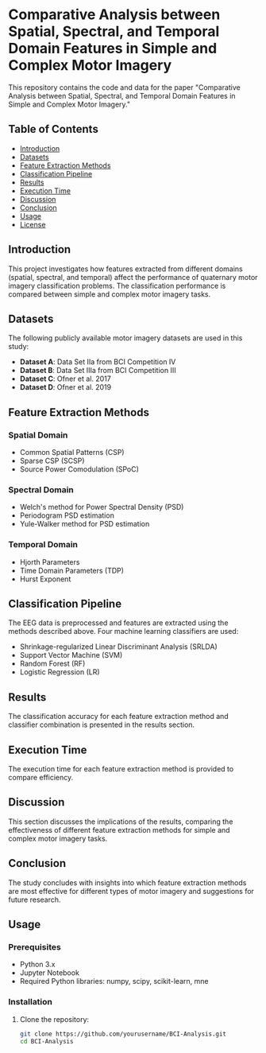 # Comparative Analysis between Spatial, Spectral, and Temporal Domain Features in Simple and Complex Motor Imagery

This repository contains the code and data for the paper "Comparative Analysis between Spatial, Spectral, and Temporal Domain Features in Simple and Complex Motor Imagery."

## Table of Contents
- [Introduction](#introduction)
- [Datasets](#datasets)
- [Feature Extraction Methods](#feature-extraction-methods)
- [Classification Pipeline](#classification-pipeline)
- [Results](#results)
- [Execution Time](#execution-time)
- [Discussion](#discussion)
- [Conclusion](#conclusion)
- [Usage](#usage)
- [License](#license)

## Introduction
This project investigates how features extracted from different domains (spatial, spectral, and temporal) affect the performance of quaternary motor imagery classification problems. The classification performance is compared between simple and complex motor imagery tasks.

## Datasets
The following publicly available motor imagery datasets are used in this study:
- **Dataset A**: Data Set IIa from BCI Competition IV
- **Dataset B**: Data Set IIIa from BCI Competition III
- **Dataset C**: Ofner et al. 2017
- **Dataset D**: Ofner et al. 2019

## Feature Extraction Methods
### Spatial Domain
- Common Spatial Patterns (CSP)
- Sparse CSP (SCSP)
- Source Power Comodulation (SPoC)

### Spectral Domain
- Welch's method for Power Spectral Density (PSD)
- Periodogram PSD estimation
- Yule-Walker method for PSD estimation

### Temporal Domain
- Hjorth Parameters
- Time Domain Parameters (TDP)
- Hurst Exponent

## Classification Pipeline
The EEG data is preprocessed and features are extracted using the methods described above. Four machine learning classifiers are used:
- Shrinkage-regularized Linear Discriminant Analysis (SRLDA)
- Support Vector Machine (SVM)
- Random Forest (RF)
- Logistic Regression (LR)

## Results
The classification accuracy for each feature extraction method and classifier combination is presented in the results section. 

## Execution Time
The execution time for each feature extraction method is provided to compare efficiency.

## Discussion
This section discusses the implications of the results, comparing the effectiveness of different feature extraction methods for simple and complex motor imagery tasks.

## Conclusion
The study concludes with insights into which feature extraction methods are most effective for different types of motor imagery and suggestions for future research.

## Usage
### Prerequisites
- Python 3.x
- Jupyter Notebook
- Required Python libraries: numpy, scipy, scikit-learn, mne

### Installation
1. Clone the repository:
   ```bash
   git clone https://github.com/yourusername/BCI-Analysis.git
   cd BCI-Analysis
